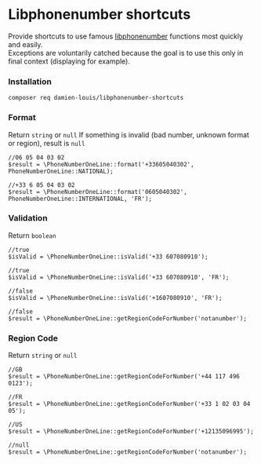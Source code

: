 # Libphonenumber shortcuts

Provide shortcuts to use famous [libphonenumber](https://github.com/giggsey/libphonenumber-for-php) functions most quickly and easily.  
Exceptions are voluntarily catched because the goal is to use this only in final context (displaying for example). 

### Installation

``` 
composer req damien-louis/libphonenumber-shortcuts
```

### Format

Return `string` or `null`
If something is invalid (bad number, unknown format or region), result is `null`
```
//06 05 04 03 02
$result = \PhoneNumberOneLine::format('+33605040302', PhoneNumberOneLine::NATIONAL);

//+33 6 05 04 03 02
$result = \PhoneNumberOneLine::format('0605040302', PhoneNumberOneLine::INTERNATIONAL, 'FR');
```

### Validation
Return `boolean`  
```
//true
$isValid = \PhoneNumberOneLine::isValid('+33 607080910');

//true
$isValid = \PhoneNumberOneLine::isValid('+33 607080910', 'FR');

//false
$isValid = \PhoneNumberOneLine::isValid('+1607080910', 'FR');

//false
$result = \PhoneNumberOneLine::getRegionCodeForNumber('notanumber');
```
### Region Code
Return `string` or `null`
```
//GB
$result = \PhoneNumberOneLine::getRegionCodeForNumber('+44 117 496 0123');

//FR
$result = \PhoneNumberOneLine::getRegionCodeForNumber('+33 1 02 03 04 05');

//US
$result = \PhoneNumberOneLine::getRegionCodeForNumber('+12135096995');

//null
$result = \PhoneNumberOneLine::getRegionCodeForNumber('notanumber');
```
